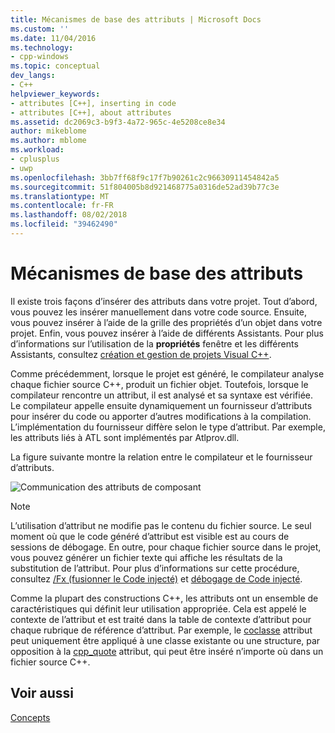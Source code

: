 ```yaml
---
title: Mécanismes de base des attributs | Microsoft Docs
ms.custom: ''
ms.date: 11/04/2016
ms.technology:
- cpp-windows
ms.topic: conceptual
dev_langs:
- C++
helpviewer_keywords:
- attributes [C++], inserting in code
- attributes [C++], about attributes
ms.assetid: dc2069c3-b9f3-4a72-965c-4e5208ce8e34
author: mikeblome
ms.author: mblome
ms.workload:
- cplusplus
- uwp
ms.openlocfilehash: 3bb7ff68f9c17f7b90261c2c96630911454842a5
ms.sourcegitcommit: 51f804005b8d921468775a0316de52ad39b77c3e
ms.translationtype: MT
ms.contentlocale: fr-FR
ms.lasthandoff: 08/02/2018
ms.locfileid: "39462490"
---
```

# <a name="basic-mechanics-of-attributes"></a>Mécanismes de base des attributs
Il existe trois façons d’insérer des attributs dans votre projet. Tout d’abord, vous pouvez les insérer manuellement dans votre code source. Ensuite, vous pouvez insérer à l’aide de la grille des propriétés d’un objet dans votre projet. Enfin, vous pouvez insérer à l’aide de différents Assistants. Pour plus d’informations sur l’utilisation de la **propriétés** fenêtre et les différents Assistants, consultez [création et gestion de projets Visual C++](../ide/creating-and-managing-visual-cpp-projects.md).  
  
 Comme précédemment, lorsque le projet est généré, le compilateur analyse chaque fichier source C++, produit un fichier objet. Toutefois, lorsque le compilateur rencontre un attribut, il est analysé et sa syntaxe est vérifiée. Le compilateur appelle ensuite dynamiquement un fournisseur d’attributs pour insérer du code ou apporter d’autres modifications à la compilation. L’implémentation du fournisseur diffère selon le type d’attribut. Par exemple, les attributs liés à ATL sont implémentés par Atlprov.dll.  
  
 La figure suivante montre la relation entre le compilateur et le fournisseur d’attributs.  
  
 ![Communication des attributs de composant](../windows/media/vccompattrcomm.gif "vcCompAttrComm")  
  
> [!NOTE]
>  L’utilisation d’attribut ne modifie pas le contenu du fichier source. Le seul moment où que le code généré d’attribut est visible est au cours de sessions de débogage. En outre, pour chaque fichier source dans le projet, vous pouvez générer un fichier texte qui affiche les résultats de la substitution de l’attribut. Pour plus d’informations sur cette procédure, consultez [/Fx (fusionner le Code injecté)](../build/reference/fx-merge-injected-code.md) et [débogage de Code injecté](/visualstudio/debugger/how-to-debug-injected-code).  
  
 Comme la plupart des constructions C++, les attributs ont un ensemble de caractéristiques qui définit leur utilisation appropriée. Cela est appelé le contexte de l’attribut et est traité dans la table de contexte d’attribut pour chaque rubrique de référence d’attribut. Par exemple, le [coclasse](../windows/coclass.md) attribut peut uniquement être appliqué à une classe existante ou une structure, par opposition à la [cpp_quote](../windows/cpp-quote.md) attribut, qui peut être inséré n’importe où dans un fichier source C++.  
  
## <a name="see-also"></a>Voir aussi  
 [Concepts](../windows/attributed-programming-concepts.md)